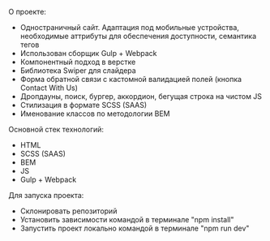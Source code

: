 О проекте:

- Одностраничный сайт. Адаптация под мобильные устройства, необходимые аттрибуты для обеспечения доступности, семантика тегов
- Использован сборщик Gulp + Webpack
- Компонентный подход в верстке
- Библиотека Swiper для слайдера
- Форма обратной связи с кастомной валидацией полей (кнопка Contact With Us)
- Дропдауны, поиск, бургер, аккордион, бегущая строка на чистом JS
- Стилизация в формате SCSS (SAAS)
- Именование классов по методологии BEM

Основной стек технологий:

- HTML
- SCSS (SAAS)
- BEM
- JS
- Gulp + Webpack

Для запуска проекта:

- Склонировать репозиторий
- Установить зависимости командой в терминале "npm install"
- Запустить проект локально командой в терминале "npm run dev"
